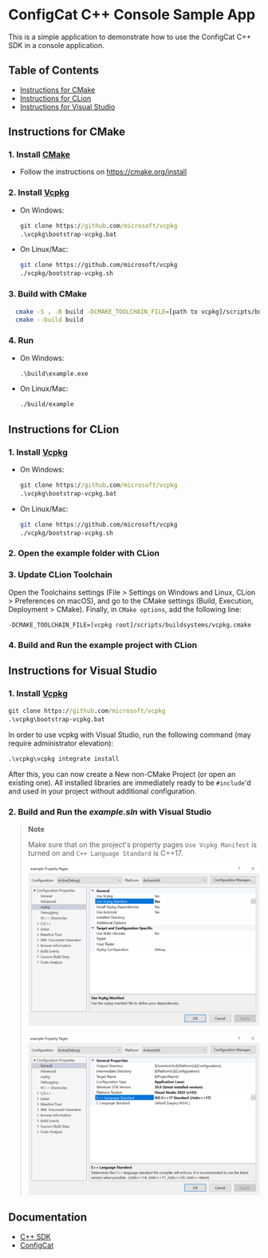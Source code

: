 # ConfigCat C++ Console Sample App

This is a simple application to demonstrate how to use the ConfigCat C++ SDK in a console application.

## Table of Contents

- [Instructions for CMake](#instructions-for-cmake)
- [Instructions for CLion](#instructions-for-clion)
- [Instructions for Visual Studio](#instructions-for-visual-studio)

## Instructions for CMake

### 1. Install [CMake](https://cmake.org/)

- Follow the instructions on https://cmake.org/install 

### 2. Install [Vcpkg](https://github.com/microsoft/vcpkg)

- On Windows:
  ```cmd
  git clone https://github.com/microsoft/vcpkg
  .\vcpkg\bootstrap-vcpkg.bat
  ```

- On Linux/Mac:
  ```bash
  git clone https://github.com/microsoft/vcpkg
  ./vcpkg/bootstrap-vcpkg.sh
  ```

### 3. Build with CMake

```bash
  cmake -S . -B build -DCMAKE_TOOLCHAIN_FILE=[path to vcpkg]/scripts/buildsystems/vcpkg.cmake
  cmake --build build
```

### 4. Run
- On Windows:
  ```cmd
  .\build\example.exe
  ```

- On Linux/Mac:
  ```bash
  ./build/example
  ```

## Instructions for CLion

### 1. Install [Vcpkg](https://github.com/microsoft/vcpkg)

- On Windows:
  ```cmd
  git clone https://github.com/microsoft/vcpkg
  .\vcpkg\bootstrap-vcpkg.bat
  ```

- On Linux/Mac:
  ```bash
  git clone https://github.com/microsoft/vcpkg
  ./vcpkg/bootstrap-vcpkg.sh
  ```

### 2. Open the example folder with CLion 

### 3. Update CLion Toolchain

Open the Toolchains settings
(File > Settings on Windows and Linux, CLion > Preferences on macOS),
and go to the CMake settings (Build, Execution, Deployment > CMake).
Finally, in `CMake options`, add the following line:

```
-DCMAKE_TOOLCHAIN_FILE=[vcpkg root]/scripts/buildsystems/vcpkg.cmake
```

### 4. Build and Run the example project with CLion

## Instructions for Visual Studio

### 1. Install [Vcpkg](https://github.com/microsoft/vcpkg)

```cmd
git clone https://github.com/microsoft/vcpkg
.\vcpkg\bootstrap-vcpkg.bat
```

In order to use vcpkg with Visual Studio,
run the following command (may require administrator elevation):

```cmd
.\vcpkg\vcpkg integrate install
```

After this, you can now create a New non-CMake Project (or open an existing one).
All installed libraries are immediately ready to be `#include`'d and used
in your project without additional configuration.

### 2. Build and Run the *example.sln* with Visual Studio

> **Note**
>
> Make sure that on the project's property pages `Use Vcpkg Manifest` is turned on and `C++ Language Standard` is C++17.
> 
> <p align="center"><img width="800" alt="Visual Studio Vcpkg Manifest" src="https://raw.githubusercontent.com/ConfigCat/cpp-sdk/master/media/vs-vcpkg-manifest.png"></p>
>
> <p align="center"><img width="800" alt="Visual Studio C++ 17" src="https://raw.githubusercontent.com/ConfigCat/cpp-sdk/master/media/vs-cpp17.png"></p>

## Documentation
- [C++ SDK](https://configcat.com/docs/sdk-reference/cpp)
- [ConfigCat](https://configcat.com)
